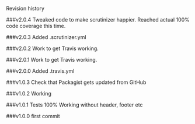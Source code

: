 Revision history

###v2.0.4
Tweaked code to make scrutinizer happier.
Reached actual 100% code coverage this time.

###v2.0.3
Added .scrutinizer.yml

###v2.0.2
Work to get Travis working.

###v2.0.1
Work to get Travis working.


###v2.0.0
Added .travis.yml

###v1.0.3
Check that Packagist gets updated from GitHub

###v1.0.2
Working

###v1.0.1
Tests 100%
Working without header, footer etc


###v1.0.0
first commit
